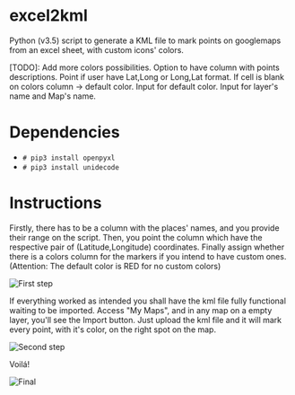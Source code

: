 # excel2kml
Python (v3.5) script to generate a KML file to mark points on googlemaps from an excel sheet, with custom icons' colors.

[TODO]: Add more colors possibilities. Option to have column with points descriptions. Point if user have Lat,Long or Long,Lat format.
If cell is blank on colors column -> default color. Input for default color. Input for layer's name and Map's name.

# Dependencies
* `# pip3 install openpyxl`
* `# pip3 install unidecode`

# Instructions
Firstly, there has to be a column with the places' names, and you provide their range on the script.
Then, you point the column which have the respective pair of (Latitude,Longitude) coordinates. 
Finally assign whether there is a colors column for the markers if you intend to have custom ones. 
(Attention: The default color is RED for no custom colors)


![First step](https://i.gyazo.com/00b779e0d4e41fe8c5fe5e158cdf0e57.png)

If everything worked as intended you shall have the kml file fully functional waiting to be imported. 
Access "My Maps", and in any map on a empty layer, you'll see the Import button. 
Just upload the kml file and it will mark every point, with it's color, on the right spot on the map.


![Second step](https://i.gyazo.com/501771cab28420cea55d6421388af6d3.png)

Voilá!


![Final](https://i.gyazo.com/d604070a5af369a63f94a4b5a56bfb4c.png)

